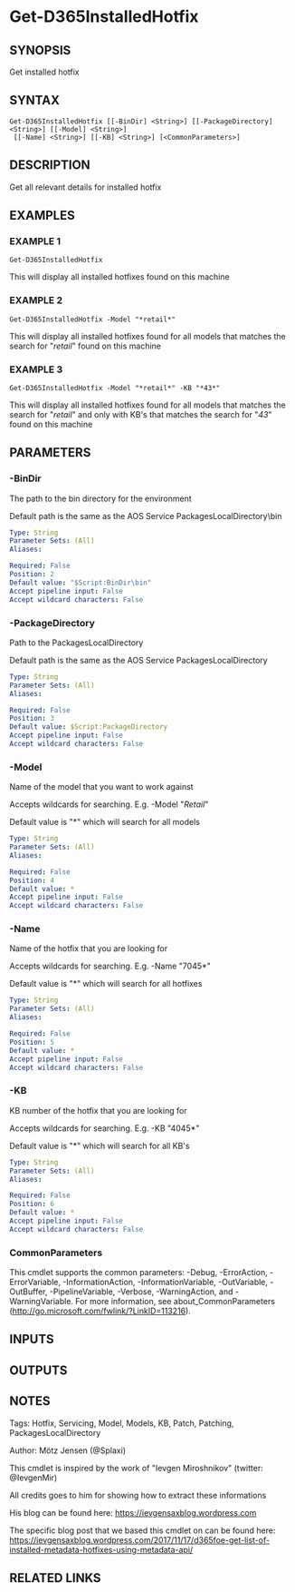 ﻿---
external help file: d365fo.tools-help.xml
Module Name: d365fo.tools
online version:
schema: 2.0.0
---

# Get-D365InstalledHotfix

## SYNOPSIS
Get installed hotfix

## SYNTAX

```
Get-D365InstalledHotfix [[-BinDir] <String>] [[-PackageDirectory] <String>] [[-Model] <String>]
 [[-Name] <String>] [[-KB] <String>] [<CommonParameters>]
```

## DESCRIPTION
Get all relevant details for installed hotfix

## EXAMPLES

### EXAMPLE 1
```
Get-D365InstalledHotfix
```

This will display all installed hotfixes found on this machine

### EXAMPLE 2
```
Get-D365InstalledHotfix -Model "*retail*"
```

This will display all installed hotfixes found for all models that matches the search for "*retail*" found on this machine

### EXAMPLE 3
```
Get-D365InstalledHotfix -Model "*retail*" -KB "*43*"
```

This will display all installed hotfixes found for all models that matches the search for "*retail*" and only with KB's that matches the search for "*43*" found on this machine

## PARAMETERS

### -BinDir
The path to the bin directory for the environment

Default path is the same as the AOS Service PackagesLocalDirectory\bin

```yaml
Type: String
Parameter Sets: (All)
Aliases:

Required: False
Position: 2
Default value: "$Script:BinDir\bin"
Accept pipeline input: False
Accept wildcard characters: False
```

### -PackageDirectory
Path to the PackagesLocalDirectory

Default path is the same as the AOS Service PackagesLocalDirectory

```yaml
Type: String
Parameter Sets: (All)
Aliases:

Required: False
Position: 3
Default value: $Script:PackageDirectory
Accept pipeline input: False
Accept wildcard characters: False
```

### -Model
Name of the model that you want to work against

Accepts wildcards for searching.
E.g.
-Model "*Retail*"

Default value is "*" which will search for all models

```yaml
Type: String
Parameter Sets: (All)
Aliases:

Required: False
Position: 4
Default value: *
Accept pipeline input: False
Accept wildcard characters: False
```

### -Name
Name of the hotfix that you are looking for

Accepts wildcards for searching.
E.g.
-Name "7045*"

Default value is "*" which will search for all hotfixes

```yaml
Type: String
Parameter Sets: (All)
Aliases:

Required: False
Position: 5
Default value: *
Accept pipeline input: False
Accept wildcard characters: False
```

### -KB
KB number of the hotfix that you are looking for

Accepts wildcards for searching.
E.g.
-KB "4045*"

Default value is "*" which will search for all KB's

```yaml
Type: String
Parameter Sets: (All)
Aliases:

Required: False
Position: 6
Default value: *
Accept pipeline input: False
Accept wildcard characters: False
```

### CommonParameters
This cmdlet supports the common parameters: -Debug, -ErrorAction, -ErrorVariable, -InformationAction, -InformationVariable, -OutVariable, -OutBuffer, -PipelineVariable, -Verbose, -WarningAction, and -WarningVariable.
For more information, see about_CommonParameters (http://go.microsoft.com/fwlink/?LinkID=113216).

## INPUTS

## OUTPUTS

## NOTES
Tags: Hotfix, Servicing, Model, Models, KB, Patch, Patching, PackagesLocalDirectory

Author: Mötz Jensen (@Splaxi)

This cmdlet is inspired by the work of "Ievgen Miroshnikov" (twitter: @IevgenMir)

All credits goes to him for showing how to extract these informations

His blog can be found here:
https://ievgensaxblog.wordpress.com

The specific blog post that we based this cmdlet on can be found here:
https://ievgensaxblog.wordpress.com/2017/11/17/d365foe-get-list-of-installed-metadata-hotfixes-using-metadata-api/

## RELATED LINKS
